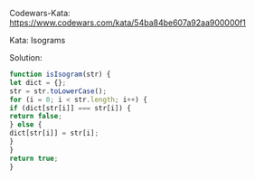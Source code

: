 Codewars-Kata: https://www.codewars.com/kata/54ba84be607a92aa900000f1

Kata: Isograms

Solution:
```js
function isIsogram(str) {
let dict = {};
str = str.toLowerCase();
for (i = 0; i < str.length; i++) {
if (dict[str[i]] === str[i]) {
return false;
} else {
dict[str[i]] = str[i];
}
}
return true;
}
```

